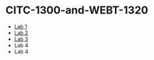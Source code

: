 # CITC-1300-and-WEBT-1320
<ul>
    <li><a href="Lab1/index.html" target="_blank">Lab 1</a></li>
    <li><a href="Lab2/index.html" target="_blank">Lab 2</a></li>
    <li><a href="Lab3/index.html" target="_blank">Lab 3</a></li>
    <li><a herf="Lab4/index.html" tagert="_blank">Lab 4</a></li>
    <li><a herf="Lab4/index.html" target="_blank">Lab 4</a></li>
</ul>